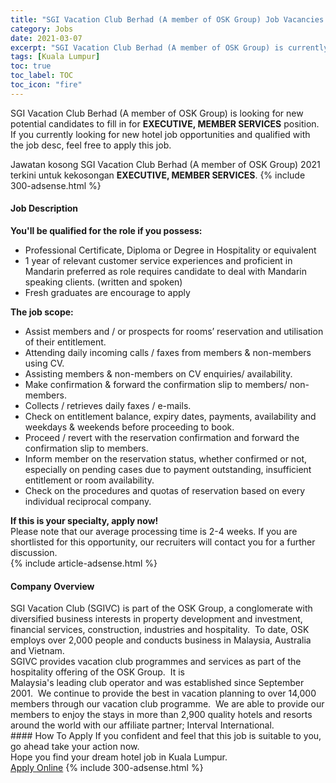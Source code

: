 ```yaml
---
title: "SGI Vacation Club Berhad (A member of OSK Group) Job Vacancies 2021 - EXECUTIVE, MEMBER SERVICES" 
category: Jobs 
date: 2021-03-07 
excerpt: "SGI Vacation Club Berhad (A member of OSK Group) is currently looking for suitable person to fill in the EXECUTIVE, MEMBER SERVICES which positioned at Kuala Lumpur" 
tags: [Kuala Lumpur] 
toc: true 
toc_label: TOC 
toc_icon: "fire" 
--- 
```


<p>SGI Vacation Club Berhad (A member of OSK Group) is looking for new potential candidates to fill in for <b>EXECUTIVE, MEMBER SERVICES</b> position. If you currently looking for new hotel job opportunities and qualified with the job desc, feel free to apply this job.
</p>Jawatan kosong SGI Vacation Club Berhad (A member of OSK Group) 2021 terkini untuk kekosongan <b>EXECUTIVE, MEMBER SERVICES</b>. 
{% include 300-adsense.html %} 
<div><div><h4>Job Description</h4></div><div><div><span><div><div><div><strong>You'll be qualified for the role if you possess:</strong></div><ul><li>Professional Certificate, Diploma or Degree in Hospitality or equivalent&#160;</li><li>1 year of relevant customer service experiences and proficient in Mandarin preferred as role requires candidate to deal with Mandarin speaking clients. (written and spoken)</li><li>Fresh graduates are encourage to apply&#160;</li></ul><div><div><strong>The job scope:</strong></div><ul><li>Assist members and / or prospects for rooms&#8217; reservation and utilisation of their entitlement.</li><li>Attending daily incoming calls / faxes from members &amp; non-members using CV.</li><li>Assisting members &amp; non-members on CV enquiries/ availability.</li><li>Make confirmation &amp; forward the confirmation slip to members/ non-members.</li><li>Collects / retrieves daily faxes / e-mails.</li><li>Check on entitlement balance, expiry dates, payments, availability and weekdays &amp; weekends before proceeding to book.</li><li>Proceed / revert with the reservation confirmation and forward the confirmation slip to members.</li><li>Inform member on the reservation status, whether confirmed or not, especially on pending cases due to payment outstanding, insufficient entitlement or room availability.</li><li>Check on the procedures and quotas of reservation based on every individual reciprocal company.</li></ul></div><div><strong>If this is your specialty, apply now!</strong></div><div>Please note that our average processing time is 2-4 weeks. If you are shortlisted for this opportunity, our recruiters will contact you for a further discussion.</div></div></div></span></div></div></div> 
{% include article-adsense.html %} 
<div><div><h4>Company Overview</h4></div><div><div><span><div><div>
	SGI Vacation Club (SGIVC) is part of the OSK Group, a conglomerate with diversified business interests in property development and investment, financial services, construction, industries and hospitality.&#160; To date, OSK employs over 2,000 people and conducts business in Malaysia, Australia and Vietnam.</div>
<div>
	SGIVC provides vacation club programmes and services as part of the hospitality offering of the OSK Group.&#160; It is</div>
<div>
	Malaysia's leading club operator and was established since September 2001.&#160; We continue to provide the best in vacation planning to over 14,000 members through our vacation club programme.&#160; We are able to provide our members to enjoy the stays in more than 2,900 quality hotels and resorts around the world with our affiliate partner; Interval International.</div></div></span></div></div></div> 
#### How To Apply 
If you confident and feel that this job is suitable to you, go ahead take your action now. <br/> 
Hope you find your dream hotel job in Kuala Lumpur. <br/> 
<a href="https://www.jobstreet.com.my/en/job/executive-member-services-4487095?jobId=jobstreet-my-job-4487095" class="btn btn--info" target="_blank" rel="nofollow noopenner">Apply Online</a> 
{% include 300-adsense.html %} 